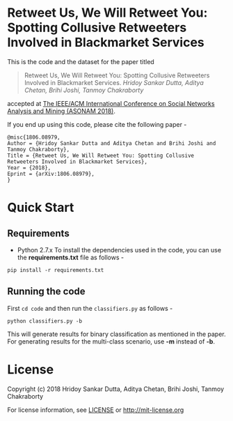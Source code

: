 # Retweet Us, We Will Retweet You: Spotting Collusive Retweeters Involved in Blackmarket Services

This is the code and the dataset for the paper titled 

>Retweet Us, We Will Retweet You: Spotting Collusive Retweeters Involved in Blackmarket Services. *Hridoy Sankar Dutta, Aditya Chetan, Brihi Joshi, Tanmoy Chakraborty*

accepted at [The IEEE/ACM International Conference on Social Networks Analysis and Mining (ASONAM 2018)](http://asonam.cpsc.ucalgary.ca/2018/).

If you end up using this code, please cite the following paper - 
```
@misc{1806.08979,
Author = {Hridoy Sankar Dutta and Aditya Chetan and Brihi Joshi and Tanmoy Chakraborty},
Title = {Retweet Us, We Will Retweet You: Spotting Collusive Retweeters Involved in Blackmarket Services},
Year = {2018},
Eprint = {arXiv:1806.08979},
}
```

# Quick Start

## Requirements

- Python 2.7.x
To install the dependencies used in the code, you can use the __requirements.txt__ file as follows -

```
pip install -r requirements.txt
```

## Running the code

First ```cd code``` and then run the ```classifiers.py``` as follows - 

```
python classifiers.py -b
```
This will generate results for binary classification as mentioned in the paper.
For generating results for the multi-class scenario, use __-m__ instead of __-b__.

# License 

Copyright (c) 2018 Hridoy Sankar Dutta, Aditya Chetan, Brihi Joshi, Tanmoy Chakraborty

For license information, see [LICENSE](LICENSE) or http://mit-license.org
